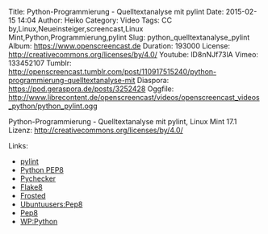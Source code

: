 Title: Python-Programmierung - Quelltextanalyse mit pylint
Date: 2015-02-15 14:04
Author: Heiko
Category: Video
Tags: CC by,Linux,Neueinsteiger,screencast,Linux Mint,Python,Programmierung,pylint
Slug: python_quelltextanalyse_pylint
Album: https://www.openscreencast.de
Duration: 193000
License: http://creativecommons.org/licenses/by/4.0/
Youtube: lD8nNJf73lA
Vimeo: 133452107
Tumblr: http://openscreencast.tumblr.com/post/110917515240/python-programmierung-quelltextanalyse-mit
Diaspora: https://pod.geraspora.de/posts/3252428
Oggfile: http://www.librecontent.de/openscreencast/videos/openscreencast_videos_python/python_pylint.ogg

Python-Programmierung - Quelltextanalyse mit pylint, Linux Mint 17.1  
Lizenz: <http://creativecommons.org/licenses/by/4.0/>  
  

Links:

  * [pylint](http://www.pylint.org/ "Link zu pylint.org" )
  * [Python PEP8](https://www.python.org/dev/peps/pep-0008/ "Link zu python.org" )
  * [Pychecker](http://pychecker.sourceforge.net/ "Link zu sourceforge.net" )
  * [Flake8](https://pypi.python.org/pypi/flake8 "Link zu python.org" )
  * [Frosted](https://pypi.python.org/pypi/frosted/ "Link zu python.org" )
  * [Ubuntuusers:Pep8](http://wiki.ubuntuusers.de/pep8 "Link zu ubuntuusers.de" )
  * [Pep8](https://pypi.python.org/pypi/pep8 "Link zu python.org" )
  * [WP:Python](http://de.wikipedia.org/wiki/Python_%28Programmiersprache%29 "Link zu wikipedia.org" )

